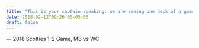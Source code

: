 ```yaml
---
title: "This is your captain speaking: we are seeing one heck of a game!"
date: 2018-02-12T09:26:00-05:00
draft: false
---
```

— 2018 Scotties 1-2 Game, MB vs WC